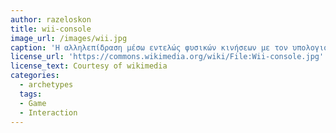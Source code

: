 ```yaml
---
author: razeloskon
title: wii-console
image_url: /images/wii.jpg
caption: 'Η αλληλεπίδραση μέσω εντελώς φυσικών κινήσεων με τον υπολογιστή ως συνήθως ξεκινάει εμπορικά από τον κόσμο των παιχνιδιών.'
license_url: 'https://commons.wikimedia.org/wiki/File:Wii-console.jpg'
license_text: Courtesy of wikimedia
categories:
  - archetypes
  tags:
  - Game
  - Interaction
---
```

